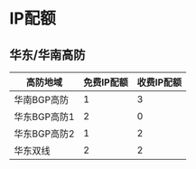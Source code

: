 

# IP配额



## 华东/华南高防

| 高防地域     | 免费IP配额 | 收费IP配额 |
| -------- | ------ | ------ |
| 华南BGP高防  | 1      | 3      |
| 华东BGP高防1 | 2      | 0      |
| 华东BGP高防2 | 1      | 2      |
| 华东双线     | 2      | 2      |

